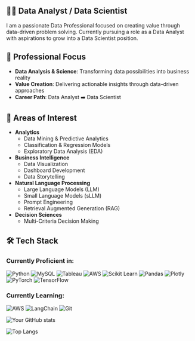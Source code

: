 

## 👨‍💻 Data Analyst / Data Scientist 
I am a passionate Data Professional focused on creating value through data-driven problem solving. Currently pursuing a role as a Data Analyst with aspirations to grow into a Data Scientist position.

## 🎯 Professional Focus
- **Data Analysis & Science**: Transforming data possibilities into business reality
- **Value Creation**: Delivering actionable insights through data-driven approaches
- **Career Path**: Data Analyst ➡️ Data Scientist

## 🚩 Areas of Interest
- **Analytics**
  - Data Mining & Predictive Analytics
  - Classification & Regression Models
  - Exploratory Data Analysis (EDA)
- **Business Intelligence**
  - Data Visualization
  - Dashboard Development
  - Data Storytelling
- **Natural Language Processing**
  - Large Language Models (LLM)
  - Small Language Models (sLLM)
  - Prompt Engineering
  - Retrieval Augmented Generation (RAG)
- **Decision Sciences**
  - Multi-Criteria Decision Making

## 🛠️ Tech Stack

### Currently Proficient in:
![Python](https://img.shields.io/badge/Python-3776AB?style=flat-square&logo=Python&logoColor=white)
![MySQL](https://img.shields.io/badge/MySQL-4479A1?style=flat-square&logo=MySQL&logoColor=white)
![Tableau](https://img.shields.io/badge/Tableau-E97627?style=flat-square&logo=Tableau&logoColor=white)
![AWS](https://img.shields.io/badge/AWS-232F3E?style=flat-square&logo=amazon-aws&logoColor=white)
![Scikit Learn](https://img.shields.io/badge/Scikit%20Learn-F7931E?style=flat-square&logo=scikit-learn&logoColor=white)
![Pandas](https://img.shields.io/badge/Pandas-150458?style=flat-square&logo=pandas&logoColor=white)
![Plotly](https://img.shields.io/badge/Plotly-3F4F75?style=flat-square&logo=plotly&logoColor=white)
![PyTorch](https://img.shields.io/badge/PyTorch-EE4C2C?style=flat-square&logo=PyTorch&logoColor=white)
![TensorFlow](https://img.shields.io/badge/TensorFlow-FF6F00?style=flat-square&logo=TensorFlow&logoColor=white)

### Currently Learning:
![AWS](https://img.shields.io/badge/AWS-232F3E?style=flat-square&logo=amazon-aws&logoColor=white)
![LangChain](https://img.shields.io/badge/LangChain-000000?style=flat-square&logo=chainlink&logoColor=white)
![Git](https://img.shields.io/badge/Git-F05032?style=flat-square&logo=git&logoColor=white)


<!-- You can add your GitHub stats here -->
![Your GitHub stats](https://github-readme-stats.vercel.app/api?username=wonderfulawsome&show_icons=true&theme=radical)

<!-- You can add your most used languages here -->
![Top Langs](https://github-readme-stats.vercel.app/api/top-langs/?username=wonderfulawsome&layout=compact&theme=radical)


